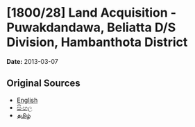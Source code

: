 # [1800/28] Land Acquisition - Puwakdandawa, Beliatta D/S Division, Hambanthota District

**Date:** 2013-03-07

## Original Sources

- [English](https://documents.gov.lk/view/extra-gazettes/2013/3/1800-28_E.pdf)
- [සිංහල](https://documents.gov.lk/view/extra-gazettes/2013/3/1800-28_S.pdf)
- [தமிழ்](https://documents.gov.lk/view/extra-gazettes/2013/3/1800-28_T.pdf)
